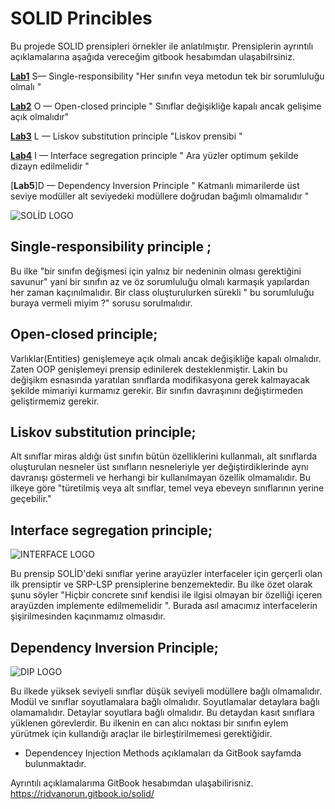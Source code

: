 # SOLID Princibles
Bu projede SOLID prensipleri örnekler ile anlatılmıştır. Prensiplerin ayrıntılı açıklamalarına aşağıda vereceğim gitbook hesabımdan ulaşabilrsiniz.

[**Lab1**](https://github.com/RidvanOrun/SOLIDPrincibles/tree/master/SOL%C4%B0DPrincibles/Lab1_SRP)  S— Single-responsibility     "Her sınıfın veya metodun tek bir sorumluluğu olmalı "

[**Lab2**](https://github.com/RidvanOrun/SOLIDPrincibles/tree/master/SOL%C4%B0DPrincibles/Lab2_OCP) O — Open-closed principle  " Sınıflar değişikliğe kapalı ancak gelişime açık olmalıdır"

[**Lab3**](https://github.com/RidvanOrun/SOLIDPrincibles/tree/master/SOL%C4%B0DPrincibles/Lab3_LSP) L — Liskov substitution principle        "Liskov prensibi "

[**Lab4**](https://github.com/RidvanOrun/SOLIDPrincibles/tree/master/SOL%C4%B0DPrincibles/Lab4_ISP) I — Interface segregation principle    " Ara yüzler optimum şekilde dizayn edilmelidir "

[**Lab5**]D — Dependency Inversion Principle  " Katmanlı mimarilerde üst seviye modüller alt seviyedeki modüllere doğrudan bağımlı olmamalıdır "

![SOLİD LOGO](https://i2.wp.com/miro.medium.com/max/4000/1*hKu-BR5Ad0MIjXJhieayFg.png?resize=2000%2C860&ssl=1)

## Single-responsibility principle ; 

Bu ilke "bir sınıfın değişmesi için yalnız bir nedeninin olması gerektiğini savunur" yani bir sınıfın az ve öz sorumluluğu olmalı karmaşık yapılardan her zaman kaçınılmalıdır. Bir class oluşturulurken sürekli " bu sorumluluğu buraya vermeli miyim ?" sorusu sorulmalıdır.

## Open-closed principle;

Varlıklar(Entities) genişlemeye açık olmalı ancak değişikliğe kapalı olmalıdır. Zaten OOP genişlemeyi prensip edinilerek desteklenmiştir. Lakin bu değişikm esnasında yaratılan sınıflarda modifikasyona gerek kalmayacak şekilde mimariyi kurmamız gerekir. Bir sınıfın davraşınını değiştirmeden geliştirmemiz gerekir.

## Liskov substitution principle;

Alt sınıflar miras aldığı üst sınıfın bütün özelliklerini kullanmalı, alt sınıflarda oluşturulan nesneler üst sınıfların nesneleriyle yer değiştirdiklerinde aynı davranışı göstermeli ve herhangi bir kullanılmayan özellik olmamalıdır. Bu ilkeye göre "türetilmiş veya alt sınıflar, temel veya ebeveyn sınıflarının yerine geçebilir." 

## Interface segregation principle; 
![INTERFACE LOGO](https://blog.ndepend.com/wp-content/uploads/ISP.png)

Bu prensip SOLİD'deki sınıflar yerine arayüzler interfaceler için gerçerli olan ilk prensiptir ve  SRP-LSP prensiplerine benzemektedir. Bu ilke özet olarak şunu söyler "Hiçbir concrete sınıf kendisi ile ilgisi olmayan bir özelliği içeren arayüzden implemente edilmemelidir ". Burada asıl amacımız interfacelerin şişirilmesinden kaçınmamız olmasıdır.

## Dependency Inversion Principle; 

![DIP LOGO](https://gblobscdn.gitbook.com/assets%2F-MOg9akg5dx2Jdny6D2f%2F-MOskNAIyBz41QwMKI4F%2F-MOtP6msLqwox4RzH1TF%2FDIP2.png?alt=media&token=0f781f01-25a6-4dce-a7ca-aaec6fbc602d)

Bu ilkede yüksek seviyeli sınıflar düşük seviyeli modüllere bağlı olmamalıdır. Modül ve sınıflar soyutlamalara bağlı olmalıdır. Soyutlamalar detaylara bağlı olamamalıdır. Detaylar soyutlara bağlı olmalıdır. Bu detaydan kasıt sınıflara yüklenen görevlerdir. Bu ilkenin en can alıcı noktası bir sınıfın eylem yürütmek için kullandığı araçlar ile birleştirilmemesi gerektiğidir. 

 * Dependencey Injection Methods açıklamaları da GitBook sayfamda bulunmaktadır. 

Ayrıntılı açıklamalarıma GitBook hesabımdan ulaşabilirisniz. https://ridvanorun.gitbook.io/solid/ 
